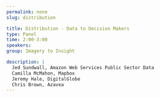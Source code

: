 ```yaml
---
permalink: none
slug: distribution

title: Distribution - Data to Decision Makers
type: Panel
time: 2:00-3:00
speakers:
group: Imagery to Insight

description: |
  Jed Sundwall, Amazon Web Services Public Sector Data  
  Camilla McMahon, Mapbox  
  Jeremy Hale, DigitalGlobe  
  Chris Brown, Azavea  
---
```

